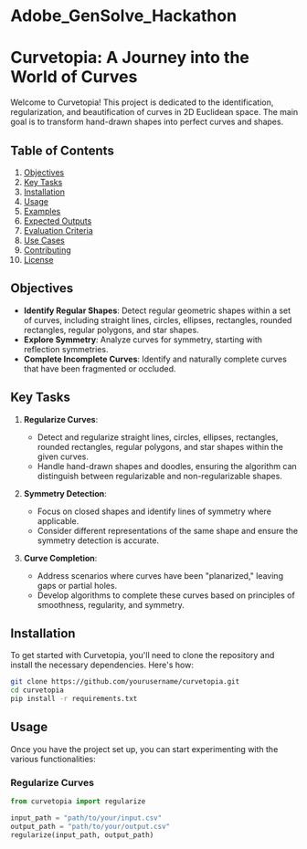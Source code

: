# Adobe_GenSolve_Hackathon
# Curvetopia: A Journey into the World of Curves

Welcome to Curvetopia! This project is dedicated to the identification, regularization, and beautification of curves in 2D Euclidean space. The main goal is to transform hand-drawn shapes into perfect curves and shapes.

## Table of Contents
1. [Objectives](#objectives)
2. [Key Tasks](#key-tasks)
3. [Installation](#installation)
4. [Usage](#usage)
5. [Examples](#examples)
6. [Expected Outputs](#expected-outputs)
7. [Evaluation Criteria](#evaluation-criteria)
8. [Use Cases](#use-cases)
9. [Contributing](#contributing)
10. [License](#license)

## Objectives

- **Identify Regular Shapes**: Detect regular geometric shapes within a set of curves, including straight lines, circles, ellipses, rectangles, rounded rectangles, regular polygons, and star shapes.
- **Explore Symmetry**: Analyze curves for symmetry, starting with reflection symmetries.
- **Complete Incomplete Curves**: Identify and naturally complete curves that have been fragmented or occluded.

## Key Tasks

1. **Regularize Curves**: 
    - Detect and regularize straight lines, circles, ellipses, rectangles, rounded rectangles, regular polygons, and star shapes within the given curves.
    - Handle hand-drawn shapes and doodles, ensuring the algorithm can distinguish between regularizable and non-regularizable shapes.

2. **Symmetry Detection**: 
    - Focus on closed shapes and identify lines of symmetry where applicable.
    - Consider different representations of the same shape and ensure the symmetry detection is accurate.

3. **Curve Completion**: 
    - Address scenarios where curves have been "planarized," leaving gaps or partial holes.
    - Develop algorithms to complete these curves based on principles of smoothness, regularity, and symmetry.

## Installation

To get started with Curvetopia, you'll need to clone the repository and install the necessary dependencies. Here's how:

```bash
git clone https://github.com/yourusername/curvetopia.git
cd curvetopia
pip install -r requirements.txt
```

## Usage

Once you have the project set up, you can start experimenting with the various functionalities:

### Regularize Curves

```python
from curvetopia import regularize

input_path = "path/to/your/input.csv"
output_path = "path/to/your/output.csv"
regularize(input_path, output_path)
